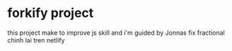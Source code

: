 # forkify project

this project make to improve js skill and i'm guided by Jonnas
fix fractional
chinh lai tren netlify
